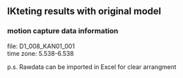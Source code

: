 ## IKteting results with original model
### motion capture data information
file: D1_008_KAN01_001<br>
time zone: 5.538-6.538<br>

p.s. Rawdata can be imported in Excel for clear arrangment